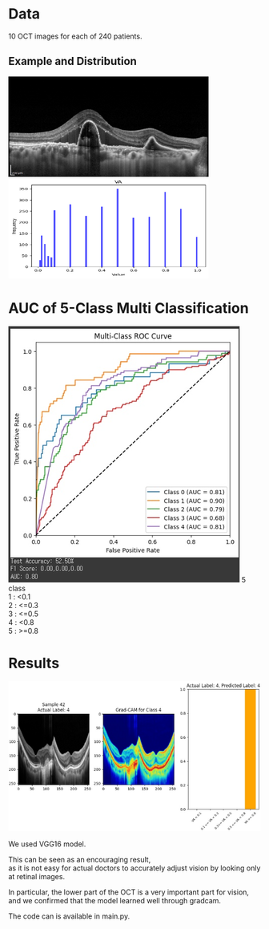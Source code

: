 
# Data
10 OCT images for each of 240 patients.  

## Example and Distribution
<img src='./images/oct.png' width="400" height="200"/> <img src='./images/distribution.png' width="400" height="200"/>  

# AUC of 5-Class Multi Classification
<img src='./images/auc.png'>  
5 class  <br/>
1 : <0.1  <br/>
2 : <=0.3  <br/>
3 : <=0.5  <br/>
4 : <0.8  <br/>
5 : >=0.8 <br/>
  
# Results
<img src='./images/gradcam.png'>  <br/>

We used VGG16 model. <br/>

This can be seen as an encouraging result, <br/>
as it is not easy for actual doctors to accurately adjust vision by looking only at retinal images. <br/>

In particular, the lower part of the OCT is a very important part for vision, <br/>
and we confirmed that the model learned well through gradcam.

The code can is available in main.py.

